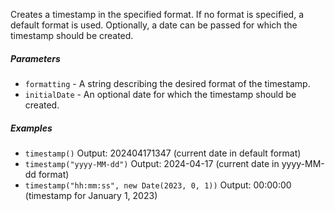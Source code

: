 Creates a timestamp in the specified format. If no format is specified, a default format is used. Optionally, a date can be passed for which the timestamp should be created.

##### Parameters
* `formatting` - A string describing the desired format of the timestamp.
* `initialDate` - An optional date for which the timestamp should be created.

##### Examples
* `timestamp()` Output: 202404171347 (current date in default format)
* `timestamp("yyyy-MM-dd")` Output: 2024-04-17 (current date in yyyy-MM-dd format)
* `timestamp("hh:mm:ss", new Date(2023, 0, 1))` Output: 00:00:00 (timestamp for January 1, 2023) 
